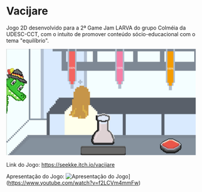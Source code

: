 # Vacijare
Jogo 2D desenvolvido para a 2ª Game Jam LARVA do grupo Colméia da UDESC-CCT, com o intuito de promover conteúdo sócio-educacional com o tema "equilíbrio".

![Imagem do Jogo](https://github.com/vladilima/Vacijare/blob/main/Screenshot%202023-06-19%20at%2000-11-38%20WhatsApp.png?raw=true)

Link do Jogo: https://seekke.itch.io/vacijare

Apresentação do Jogo:
![Apresentação do Jogo](https://img.youtube.com/vi/f2LCVm4mmFw/0.jpg)](https://www.youtube.com/watch?v=f2LCVm4mmFw)
